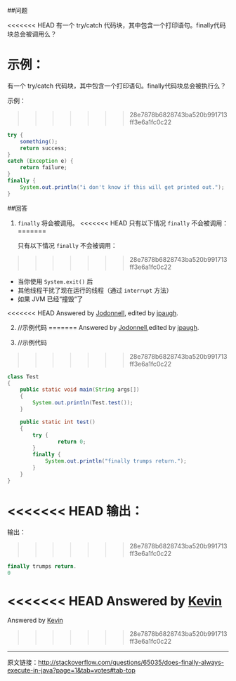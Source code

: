 ##问题

<<<<<<< HEAD
有一个 try/catch 代码块，其中包含一个打印语句。finally代码块总会被调用么？

示例：
=======
有一个 try/catch 代码块，其中包含一个打印语句。finally代码块总会被执行么？

示例：

>>>>>>> 28e7878b6828743ba520b991713ff3e6a1fc0c22
``` java
try {  
    something();  
    return success;  
}  
catch (Exception e) {   
    return failure;  
}  
finally {  
    System.out.println("i don't know if this will get printed out.");
}
```

##回答

1. ```finally``` 将会被调用。
<<<<<<< HEAD
只有以下情况 ```finally``` 不会被调用：
=======

   只有以下情况 ```finally``` 不会被调用：
>>>>>>> 28e7878b6828743ba520b991713ff3e6a1fc0c22

 - 当你使用 ```System.exit()``` 后
 - 其他线程干扰了现在运行的线程（通过 ```interrupt``` 方法）
 - 如果 JVM 已经“撞毁”了

<<<<<<< HEAD
 Answered by [Jodonnell](http://stackoverflow.com/users/4223/jodonnell), edited by [jpaugh](http://stackoverflow.com/users/712526/jpaugh).

2. //示例代码
=======
 Answered by [Jodonnell](http://stackoverflow.com/users/4223/jodonnell),edited by [jpaugh](http://stackoverflow.com/users/712526/jpaugh).

2. //示例代码

>>>>>>> 28e7878b6828743ba520b991713ff3e6a1fc0c22
``` java
class Test
{
    public static void main(String args[]) 
    { 
    	System.out.println(Test.test()); 
    }

    public static int test()
    {
    	try {  
            	return 0;  
    	}  
    	finally {  
    	    System.out.println("finally trumps return.");
    	}
    }
}
```
<<<<<<< HEAD
输出：
=======
   输出：

>>>>>>> 28e7878b6828743ba520b991713ff3e6a1fc0c22
``` java
finally trumps return. 
0
```
<<<<<<< HEAD
Answered by [Kevin](http://stackoverflow.com/users/1058366/kevin)
=======

   Answered by [Kevin](http://stackoverflow.com/users/1058366/kevin)
>>>>>>> 28e7878b6828743ba520b991713ff3e6a1fc0c22

---
原文链接：http://stackoverflow.com/questions/65035/does-finally-always-execute-in-java?page=1&tab=votes#tab-top